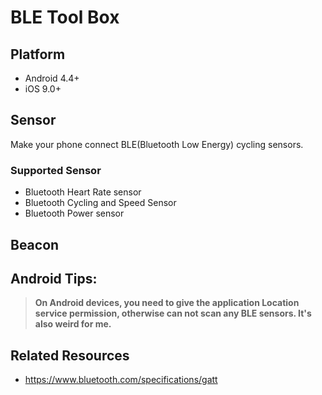 # BLE Tool Box

## Platform
- Android 4.4+
- iOS 9.0+

## Sensor
Make your phone connect BLE(Bluetooth Low Energy) cycling sensors.

### Supported Sensor

- Bluetooth Heart Rate sensor
- Bluetooth Cycling and Speed Sensor
- Bluetooth Power sensor

## Beacon

## Android Tips:

> **On Android devices, you need to give the application Location service permission, otherwise can not scan any BLE sensors. It's also weird for me.**


## Related Resources

- https://www.bluetooth.com/specifications/gatt
